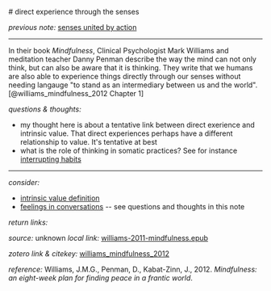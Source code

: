 # direct experience through the senses

_previous note:_ [senses united by action](x-devonthink-item://5C883B83-F7A5-4EE4-8F58-C39CE81F6503) 

---

In their book _Mindfulness_, Clinical Psychologist Mark Williams and meditation teacher Danny Penman describe the way the mind can not only think, but can also be aware that it is thinking. They write that we humans are also able to experience things directly through our senses without needing langauge "to stand as an intermediary between us and the world".[@williams_mindfulness_2012 Chapter 1]

_questions & thoughts:_

- my thought here is about a tentative link between direct exerience and intrinsic value. That direct experiences perhaps have a different relationship to value. It's tentative at best
- what is the role of thinking in somatic practices? See for instance [interrupting habits](x-devonthink-item://0BC8CD7F-FD77-4F48-811B-B6E5B00B2A35)

--- 

_consider:_ 

- [intrinsic value definition](x-devonthink-item://A6025022-40E8-4612-839A-861BC7CFEBCE)
- [feelings in conversations](x-devonthink-item://B5C701F6-72C5-4999-A463-540D114D2149) -- see questions and thoughts in this note

_return links:_

_source:_ unknown 
_local link:_ [williams-2011-mindfulness.epub](hook://file/lOoqgoNjj?p=RHJvcGJveC9iaWJsaW9ncmFwaHkgcGRmcw==&n=williams-2011-mindfulness.epub)

_zotero link & citekey:_ [williams_mindfulness_2012](zotero://select/items/1_8HMTEX6L)

_reference:_ Williams, J.M.G., Penman, D., Kabat-Zinn, J., 2012. _Mindfulness: an eight-week plan for finding peace in a frantic world_.


